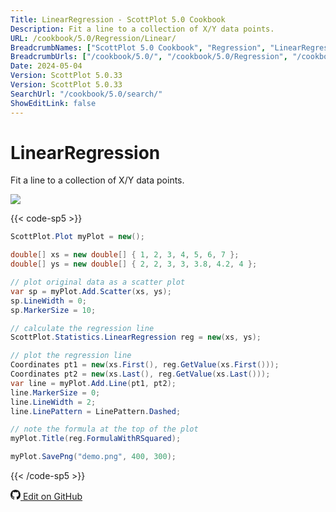 ```yaml
---
Title: LinearRegression - ScottPlot 5.0 Cookbook
Description: Fit a line to a collection of X/Y data points.
URL: /cookbook/5.0/Regression/Linear/
BreadcrumbNames: ["ScottPlot 5.0 Cookbook", "Regression", "LinearRegression"]
BreadcrumbUrls: ["/cookbook/5.0/", "/cookbook/5.0/Regression", "/cookbook/5.0/Regression/Linear"]
Date: 2024-05-04
Version: ScottPlot 5.0.33
Version: ScottPlot 5.0.33
SearchUrl: "/cookbook/5.0/search/"
ShowEditLink: false
---
```


# LinearRegression


Fit a line to a collection of X/Y data points.

[![](/cookbook/5.0/images/Linear.png?240504011455)](/cookbook/5.0/images/Linear.png?240504011455)

{{< code-sp5 >}}

```cs
ScottPlot.Plot myPlot = new();

double[] xs = new double[] { 1, 2, 3, 4, 5, 6, 7 };
double[] ys = new double[] { 2, 2, 3, 3, 3.8, 4.2, 4 };

// plot original data as a scatter plot
var sp = myPlot.Add.Scatter(xs, ys);
sp.LineWidth = 0;
sp.MarkerSize = 10;

// calculate the regression line
ScottPlot.Statistics.LinearRegression reg = new(xs, ys);

// plot the regression line
Coordinates pt1 = new(xs.First(), reg.GetValue(xs.First()));
Coordinates pt2 = new(xs.Last(), reg.GetValue(xs.Last()));
var line = myPlot.Add.Line(pt1, pt2);
line.MarkerSize = 0;
line.LineWidth = 2;
line.LinePattern = LinePattern.Dashed;

// note the formula at the top of the plot
myPlot.Title(reg.FormulaWithRSquared);

myPlot.SavePng("demo.png", 400, 300);

```

{{< /code-sp5 >}}

<a href='https://github.com/ScottPlot/ScottPlot/blob/main/src/ScottPlot5/ScottPlot5%20Cookbook/Recipes/Statistics/Regression.cs'><svg xmlns="http://www.w3.org/2000/svg" width="16" height="16" fill="currentColor" class="mb-1 bi bi-github" viewBox="0 0 16 16">
  <path d="M8 0C3.58 0 0 3.58 0 8c0 3.54 2.29 6.53 5.47 7.59.4.07.55-.17.55-.38 0-.19-.01-.82-.01-1.49-2.01.37-2.53-.49-2.69-.94-.09-.23-.48-.94-.82-1.13-.28-.15-.68-.52-.01-.53.63-.01 1.08.58 1.23.82.72 1.21 1.87.87 2.33.66.07-.52.28-.87.51-1.07-1.78-.2-3.64-.89-3.64-3.95 0-.87.31-1.59.82-2.15-.08-.2-.36-1.02.08-2.12 0 0 .67-.21 2.2.82.64-.18 1.32-.27 2-.27s1.36.09 2 .27c1.53-1.04 2.2-.82 2.2-.82.44 1.1.16 1.92.08 2.12.51.56.82 1.27.82 2.15 0 3.07-1.87 3.75-3.65 3.95.29.25.54.73.54 1.48 0 1.07-.01 1.93-.01 2.2 0 .21.15.46.55.38A8.01 8.01 0 0 0 16 8c0-4.42-3.58-8-8-8"/>
</svg> Edit on GitHub</a>

